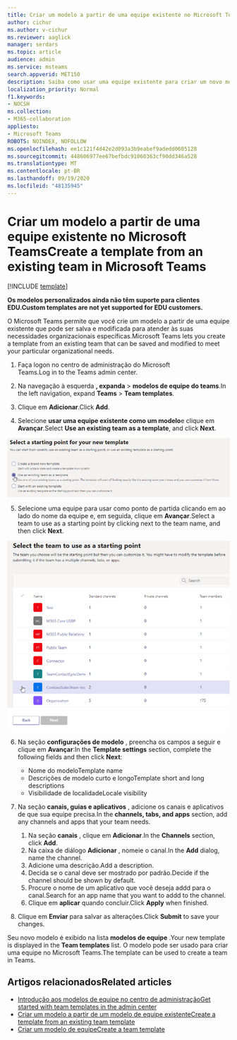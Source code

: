 ```yaml
---
title: Criar um modelo a partir de uma equipe existente no Microsoft Teams
author: cichur
ms.author: v-cichur
ms.reviewer: aaglick
manager: serdars
ms.topic: article
audience: admin
ms.service: msteams
search.appverid: MET150
description: Saiba como usar uma equipe existente para criar um novo modelo no Microsoft Teams.
localization_priority: Normal
f1.keywords:
- NOCSH
ms.collection:
- M365-collaboration
appliesto:
- Microsoft Teams
ROBOTS: NOINDEX, NOFOLLOW
ms.openlocfilehash: ee1c121f4d42e2d093a3b9eabef9adedd0605128
ms.sourcegitcommit: 448606977ee67befbdc91060363cf90dd346a528
ms.translationtype: MT
ms.contentlocale: pt-BR
ms.lasthandoff: 09/19/2020
ms.locfileid: "48135945"
---
```

# <a name="create-a-template-from-an-existing-team-in-microsoft-teams"></a><span data-ttu-id="eae2f-103">Criar um modelo a partir de uma equipe existente no Microsoft Teams</span><span class="sxs-lookup"><span data-stu-id="eae2f-103">Create a template from an existing team in Microsoft Teams</span></span>

[!INCLUDE [template](includes/preview-feature.md)]

<span data-ttu-id="eae2f-104">**Os modelos personalizados ainda não têm suporte para clientes EDU.**</span><span class="sxs-lookup"><span data-stu-id="eae2f-104">**Custom templates are not yet supported for EDU customers.**</span></span>

<span data-ttu-id="eae2f-105">O Microsoft Teams permite que você crie um modelo a partir de uma equipe existente que pode ser salva e modificada para atender às suas necessidades organizacionais específicas.</span><span class="sxs-lookup"><span data-stu-id="eae2f-105">Microsoft Teams lets you create a template from an existing team that can be saved and modified to meet your particular organizational needs.</span></span>

1. <span data-ttu-id="eae2f-106">Faça logon no centro de administração do Microsoft Teams.</span><span class="sxs-lookup"><span data-stu-id="eae2f-106">Log in to the Teams admin center.</span></span>

2. <span data-ttu-id="eae2f-107">Na navegação à esquerda **, expanda**  >  **modelos de equipe do teams**.</span><span class="sxs-lookup"><span data-stu-id="eae2f-107">In the left navigation, expand **Teams** > **Team templates**.</span></span>

3. <span data-ttu-id="eae2f-108">Clique em **Adicionar**.</span><span class="sxs-lookup"><span data-stu-id="eae2f-108">Click **Add**.</span></span>

4. <span data-ttu-id="eae2f-109">Selecione **usar uma equipe existente como um modelo**e clique em **Avançar**.</span><span class="sxs-lookup"><span data-stu-id="eae2f-109">Select **Use an existing team as a template**, and click **Next**.</span></span>

 ![Uma imagem da tela de ponto inicial dos modelos de equipe com o uso de uma equipe existente como um modelo realçado.](media/team-existing-team-as-template.png)

5. <span data-ttu-id="eae2f-111">Selecione uma equipe para usar como ponto de partida clicando em ao lado do nome da equipe e, em seguida, clique em **Avançar**.</span><span class="sxs-lookup"><span data-stu-id="eae2f-111">Select a team to use as a starting point by clicking next to the team name, and then click **Next**.</span></span>

![Uma imagem da lista de equipes com uma equipe realçada.](media/team-existing-team-selection.png)

6. <span data-ttu-id="eae2f-113">Na seção **configurações de modelo** , preencha os campos a seguir e clique em **Avançar**:</span><span class="sxs-lookup"><span data-stu-id="eae2f-113">In the **Template settings** section, complete the following fields and then click **Next**:</span></span>
    - <span data-ttu-id="eae2f-114">Nome do modelo</span><span class="sxs-lookup"><span data-stu-id="eae2f-114">Template name</span></span>
    - <span data-ttu-id="eae2f-115">Descrições de modelo curto e longo</span><span class="sxs-lookup"><span data-stu-id="eae2f-115">Template short and long descriptions</span></span>
    - <span data-ttu-id="eae2f-116">Visibilidade de localidade</span><span class="sxs-lookup"><span data-stu-id="eae2f-116">Locale visibility</span></span>  
  
7. <span data-ttu-id="eae2f-117">Na seção **canais, guias e aplicativos** , adicione os canais e aplicativos de que sua equipe precisa.</span><span class="sxs-lookup"><span data-stu-id="eae2f-117">In the **channels, tabs, and apps** section, add any channels and apps that your team needs.</span></span>

    1. <span data-ttu-id="eae2f-118">Na seção **canais** , clique em **Adicionar**.</span><span class="sxs-lookup"><span data-stu-id="eae2f-118">In the **Channels** section, click **Add**.</span></span>
    2. <span data-ttu-id="eae2f-119">Na caixa de diálogo **Adicionar** , nomeie o canal.</span><span class="sxs-lookup"><span data-stu-id="eae2f-119">In the **Add** dialog, name the channel.</span></span>
    3. <span data-ttu-id="eae2f-120">Adicione uma descrição.</span><span class="sxs-lookup"><span data-stu-id="eae2f-120">Add a description.</span></span>
    4. <span data-ttu-id="eae2f-121">Decida se o canal deve ser mostrado por padrão.</span><span class="sxs-lookup"><span data-stu-id="eae2f-121">Decide if the channel should be shown by default.</span></span>
    5. <span data-ttu-id="eae2f-122">Procure o nome de um aplicativo que você deseja addd para o canal.</span><span class="sxs-lookup"><span data-stu-id="eae2f-122">Search for an app name that you want to addd to the channel.</span></span>
    6. <span data-ttu-id="eae2f-123">Clique em **aplicar** quando concluir.</span><span class="sxs-lookup"><span data-stu-id="eae2f-123">Click **Apply** when finished.</span></span>

8. <span data-ttu-id="eae2f-124">Clique em **Enviar** para salvar as alterações.</span><span class="sxs-lookup"><span data-stu-id="eae2f-124">Click **Submit** to save your changes.</span></span>

<span data-ttu-id="eae2f-125">Seu novo modelo é exibido na lista **modelos de equipe** .</span><span class="sxs-lookup"><span data-stu-id="eae2f-125">Your new template is displayed in the **Team templates** list.</span></span> <span data-ttu-id="eae2f-126">O modelo pode ser usado para criar uma equipe no Microsoft Teams.</span><span class="sxs-lookup"><span data-stu-id="eae2f-126">The template can be used to create a team in Teams.</span></span>

## <a name="related-articles"></a><span data-ttu-id="eae2f-127">Artigos relacionados</span><span class="sxs-lookup"><span data-stu-id="eae2f-127">Related articles</span></span>

- [<span data-ttu-id="eae2f-128">Introdução aos modelos de equipe no centro de administração</span><span class="sxs-lookup"><span data-stu-id="eae2f-128">Get started with team templates in the admin center</span></span>](get-started-with-teams-templates-in-the-admin-console.md)
- [<span data-ttu-id="eae2f-129">Criar um modelo a partir de um modelo de equipe existente</span><span class="sxs-lookup"><span data-stu-id="eae2f-129">Create a template from an existing team template</span></span>](create-template-from-existing-template.md)
- [<span data-ttu-id="eae2f-130">Criar um modelo de equipe</span><span class="sxs-lookup"><span data-stu-id="eae2f-130">Create a team template</span></span>](create-a-team-template.md)
